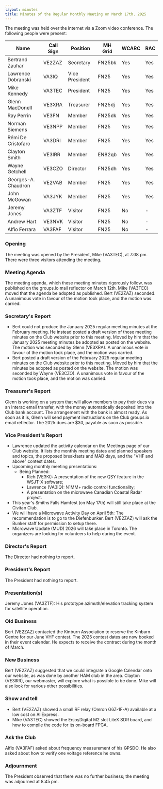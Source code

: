```yaml
---
layout: minutes
title: Minutes of the Regular Monthly Meeting on March 17th, 2025
---
```

The meeting was held over the internet via a Zoom video conference.
The following people were present:

| Name                | Call Sign | Position       | MH Grid | WCARC | RAC |
| ------------------- | --------- | -------------- | ------- | ----- | --- |
| Bertrand Zauhar     | VE2ZAZ    | Secretary      | FN25bk  | Yes   | Yes |
| Lawrence Dobranski  | VA3IQ     | Vice President | FN25    | Yes   | Yes |
| Mike Kennedy        | VA3TEC    | President      | FN25    | Yes   | Yes |
| Glenn MacDonell     | VE3XRA    | Treasurer      | FN25dj  | Yes   | Yes |
| Ray Perrin          | VE3FN     | Member         | FN25dk  | Yes   | Yes |
| Norman Siemens      | VE3NPP    | Member         | FN25    | Yes   | Yes |
| Rémi De Cristofaro  | VA3DRI    | Member         | FN25    | Yes   | Yes |
| Clayton Smith       | VE3IRR    | Member         | EN82qb  | Yes   | Yes |
| Wayne Getchell      | VE3CZO    | Director       | FN25dh  | Yes   | Yes |
| Georges-A. Chaudron | VE2VAB    | Member         | FN25    | Yes   | Yes |
| John McGowan        | VA3JYK    | Member         | FN25    | Yes   | Yes |
| Jeremy Jones        | VA3ZTF    | Visitor        | FN25    | No    |  -  |
| Andrew Hart         | VE3NVK    | Visitor        | FN25    | No    |  -  |
| Alfio Ferrara       | VA3FAF    | Visitor        | FN25    | No    |  -  |

### Opening

The meeting was opened by the President, Mike (VA3TEC), at 7:08 pm. There were three visitors attending the meeting.

### Meeting Agenda

The meeting agenda, which these meeting minutes rigorously follow, was published on the groups.io mail reflector on March 12th. Mike (VA3TEC) moved that the agenda be adopted as published. Bert (VE2ZAZ) seconded. A unanimous vote in favour of the motion took place, and the motion was carried.

### Secretary's Report

- Bert could not produce the January 2025 regular meeting minutes at the February meeting. He instead posted a draft version of those meeting minutes on the Club website prior to this meeting. Moved by him that the January 2025 meeting minutes be adopted as posted on the website. The motion was seconded by Glenn (VE3XRA). A unanimous vote in favour of the motion took place, and the motion was carried.
- Bert posted a draft version of the February 2025 regular meeting minutes on the Club website prior to this meeting. Moved by him that the minutes be adopted as posted on the website. The motion was seconded by Wayne (VE3CZO). A unanimous vote in favour of the motion took place, and the motion was carried.

### Treasurer's Report

Glenn is working on a system that will allow members to pay their dues via an Interac email transfer, with the money automatically deposited into the Club bank account. The arrangement with the bank is almost ready. As soon as it is, Glenn will send payment instructions on the Club groups.io email reflector. The 2025 dues are $30, payable as soon as possible.

### Vice President's Report

- Lawrence updated the activity calendar on the Meetings page of our Club website. It lists the monthly meeting dates and planned speakers and topics, the proposed breakfasts and MAD days, and the "VHF and above" contest dates.
- Upcoming monthly meeting presentations:
   - Being Planned:
      - Rich (VE3KI): A presentation of the new QSY feature in the WSJT-X software;
      - Lawrence (VA3IQ): N1MM+ radio control functionality;
      - A presentation on the microwave Canadian Coastal Radar project.
- This year's Smiths Falls Hamfest (on May 17th) will still take place at the Civitan Club.
- We will have a Microwave Activity Day on April 5th: The recommendation is to go to the Diefenbunker. Bert (VE2ZAZ) will ask the Bunker staff for permission to setup there.
- Microwave Update (MUD) 2026 will take place in Toronto. The organizers are looking for volunteers to help during the event.

### Director's Report

The Director had nothing to report.

### President's Report

The President had nothing to report.

### Presentation(s)

Jeremy Jones (VA3ZTF): His prototype azimuth/elevation tracking system for satellite operation.

### Old Business

Bert (VE2ZAZ) contacted the Kinburn Association to reserve the Kinburn Centre for our June VHF contest. The 2025 contest dates are now booked in their event calendar. He expects to receive the contract during the month of March.

### New Business

Bert (VE2ZAZ) suggested that we could integrate a Google Calendar onto our website, as was done by another HAM club in the area. Clayton (VE3IRR), our webmaster, will explore what is possible to be done. Mike will also look for various other possibilities.

### Show and tell

- Bert (VE2ZAZ) showed a small RF relay (Omron G6Z-1F-A) available at a low cost on AliExpress.
- Mike (VA3TEC) showed the EnjoyDigital M2 slot LiteX SDR board, and how to compile the code for its on-board FPGA.

### Ask the Club

Alfio (VA3FAF) asked about frequency measurement of his GPSDO. He also asked about how to verify one voltage reference he owns.

### Adjournment

The President observed that there was no further business; the meeting was adjourned at 8:45 pm.
